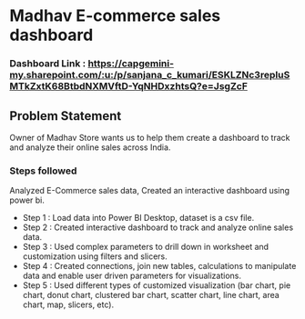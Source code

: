 # Madhav E-commerce sales dashboard

### Dashboard Link : https://capgemini-my.sharepoint.com/:u:/p/sanjana_c_kumari/ESKLZNc3repIuSMTkZxtK68BtbdNXMVftD-YqNHDxzhtsQ?e=JsgZcF

## Problem Statement

Owner of Madhav Store wants us to help them create a dashboard to track and analyze their online sales across India.

### Steps followed 

Analyzed E-Commerce sales data, Created an interactive dashboard using power bi.

- Step 1 : Load data into Power BI Desktop, dataset is a csv file.
- Step 2 : Created interactive dashboard to track and analyze online sales data.
- Step 3 : Used complex parameters to drill down in worksheet and customization using filters and slicers.
- Step 4 : Created connections, join new tables, calculations to manipulate data and enable user driven parameters for visualizations.
- Step 5 : Used different types of customized visualization (bar chart, pie chart, donut chart, clustered bar chart, scatter chart, line chart, area chart, map, slicers, etc).
